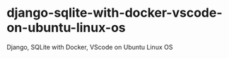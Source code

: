 # django-sqlite-with-docker-vscode-on-ubuntu-linux-os
Django, SQLite with Docker, VScode on Ubuntu Linux OS
